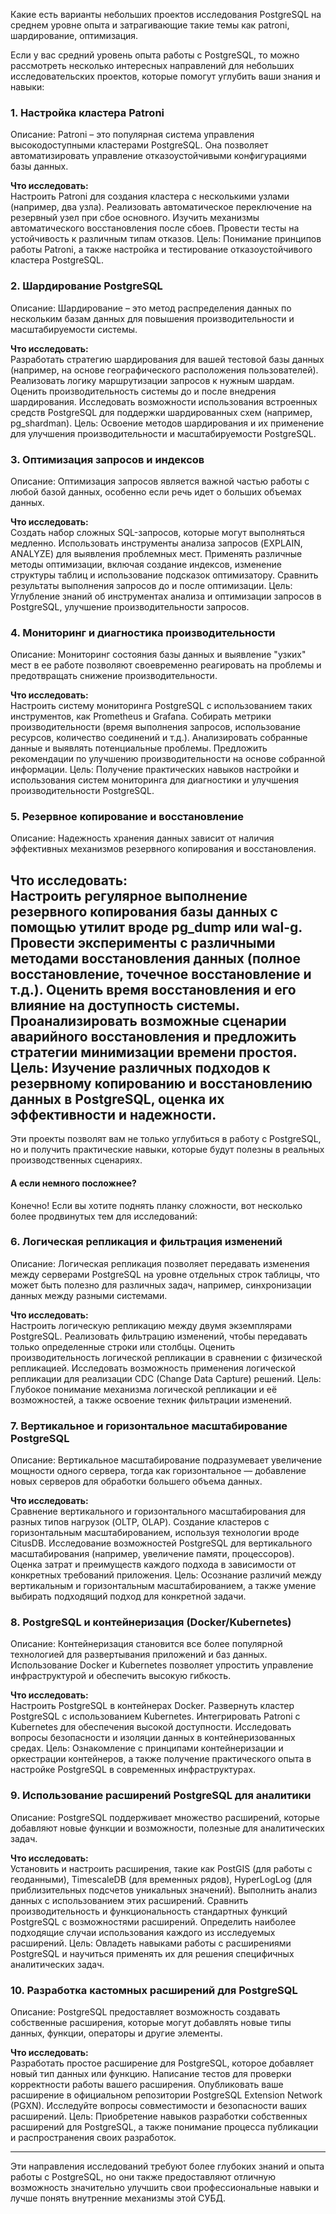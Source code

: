 Какие есть варианты небольших проектов исследования PostgreSQL на среднем уровне опыта и затрагивающие такие темы как patroni, шардирование, оптимизация.

Если у вас средний уровень опыта работы с PostgreSQL, то можно рассмотреть несколько интересных направлений для небольших исследовательских проектов, которые помогут углубить ваши знания и навыки:

### 1. Настройка кластера Patroni
Описание: Patroni – это популярная система управления высокодоступными кластерами PostgreSQL. Она позволяет автоматизировать управление отказоустойчивыми конфигурациями базы данных.

__Что исследовать:__<br>
Настроить Patroni для создания кластера с несколькими узлами (например, два узла).
Реализовать автоматическое переключение на резервный узел при сбое основного.
Изучить механизмы автоматического восстановления после сбоев.
Провести тесты на устойчивость к различным типам отказов.
Цель: Понимание принципов работы Patroni, а также настройка и тестирование отказоустойчивого кластера PostgreSQL.

### 2. Шардирование PostgreSQL
Описание: Шардирование – это метод распределения данных по нескольким базам данных для повышения производительности и масштабируемости системы.

__Что исследовать:__<br>
Разработать стратегию шардирования для вашей тестовой базы данных (например, на основе географического расположения пользователей).
Реализовать логику маршрутизации запросов к нужным шардам.
Оценить производительность системы до и после внедрения шардирования.
Исследовать возможности использования встроенных средств PostgreSQL для поддержки шардированных схем (например, pg_shardman).
Цель: Освоение методов шардирования и их применение для улучшения производительности и масштабируемости PostgreSQL.

### 3. Оптимизация запросов и индексов
Описание: Оптимизация запросов является важной частью работы с любой базой данных, особенно если речь идет о больших объемах данных.

__Что исследовать:__<br>
Создать набор сложных SQL-запросов, которые могут выполняться медленно.
Использовать инструменты анализа запросов (EXPLAIN, ANALYZE) для выявления проблемных мест.
Применять различные методы оптимизации, включая создание индексов, изменение структуры таблиц и использование подсказок оптимизатору.
Сравнить результаты выполнения запросов до и после оптимизации.
Цель: Углубление знаний об инструментах анализа и оптимизации запросов в PostgreSQL, улучшение производительности запросов.

### 4. Мониторинг и диагностика производительности
Описание: Мониторинг состояния базы данных и выявление "узких" мест в ее работе позволяют своевременно реагировать на проблемы и предотвращать снижение производительности.

__Что исследовать:__<br>
Настроить систему мониторинга PostgreSQL с использованием таких инструментов, как Prometheus и Grafana.
Собирать метрики производительности (время выполнения запросов, использование ресурсов, количество соединений и т.д.).
Анализировать собранные данные и выявлять потенциальные проблемы.
Предложить рекомендации по улучшению производительности на основе собранной информации.
Цель: Получение практических навыков настройки и использования систем мониторинга для диагностики и улучшения производительности PostgreSQL.

### 5. Резервное копирование и восстановление
Описание: Надежность хранения данных зависит от наличия эффективных механизмов резервного копирования и восстановления.

__Что исследовать:__<br>
Настроить регулярное выполнение резервного копирования базы данных с помощью утилит вроде pg_dump или wal-g.
Провести эксперименты с различными методами восстановления данных (полное восстановление, точечное восстановление и т.д.).
Оценить время восстановления и его влияние на доступность системы.
Проанализировать возможные сценарии аварийного восстановления и предложить стратегии минимизации времени простоя.
Цель: Изучение различных подходов к резервному копированию и восстановлению данных в PostgreSQL, оценка их эффективности и надежности.
-------
Эти проекты позволят вам не только углубиться в работу с PostgreSQL, но и получить практические навыки, которые будут полезны в реальных производственных сценариях.


#### А если немного посложнее?

Конечно! Если вы хотите поднять планку сложности, вот несколько более продвинутых тем для исследований:

### 6. Логическая репликация и фильтрация изменений
Описание: Логическая репликация позволяет передавать изменения между серверами PostgreSQL на уровне отдельных строк таблицы, что может быть полезно для различных задач, например, синхронизации данных между разными системами.

__Что исследовать:__<br>
Настроить логическую репликацию между двумя экземплярами PostgreSQL.
Реализовать фильтрацию изменений, чтобы передавать только определенные строки или столбцы.
Оценить производительность логической репликации в сравнении с физической репликацией.
Исследовать возможность применения логической репликации для реализации CDC (Change Data Capture) решений.
Цель: Глубокое понимание механизма логической репликации и её возможностей, а также освоение техник фильтрации изменений.

### 7. Вертикальное и горизонтальное масштабирование PostgreSQL
Описание: Вертикальное масштабирование подразумевает увеличение мощности одного сервера, тогда как горизонтальное — добавление новых серверов для обработки большего объема данных.

__Что исследовать:__<br>
Сравнение вертикального и горизонтального масштабирования для разных типов нагрузок (OLTP, OLAP).
Создание кластеров с горизонтальным масштабированием, используя технологии вроде CitusDB.
Исследование возможностей PostgreSQL для вертикального масштабирования (например, увеличение памяти, процессоров).
Оценка затрат и преимуществ каждого подхода в зависимости от конкретных требований приложения.
Цель: Осознание различий между вертикальным и горизонтальным масштабированием, а также умение выбирать подходящий подход для конкретной задачи.

### 8. PostgreSQL и контейнеризация (Docker/Kubernetes)
Описание: Контейнеризация становится все более популярной технологией для развертывания приложений и баз данных. Использование Docker и Kubernetes позволяет упростить управление инфраструктурой и обеспечить высокую гибкость.

__Что исследовать:__<br>
Настроить PostgreSQL в контейнерах Docker.
Развернуть кластер PostgreSQL с использованием Kubernetes.
Интегрировать Patroni с Kubernetes для обеспечения высокой доступности.
Исследовать вопросы безопасности и изоляции данных в контейнеризованных средах.
Цель: Ознакомление с принципами контейнеризации и оркестрации контейнеров, а также получение практического опыта в настройке PostgreSQL в современных инфраструктурах.

### 9. Использование расширений PostgreSQL для аналитики
Описание: PostgreSQL поддерживает множество расширений, которые добавляют новые функции и возможности, полезные для аналитических задач.

__Что исследовать:__<br>
Установить и настроить расширения, такие как PostGIS (для работы с геоданными), TimescaleDB (для временных рядов), HyperLogLog (для приблизительных подсчетов уникальных значений).
Выполнить анализ данных с использованием этих расширений.
Сравнить производительность и функциональность стандартных функций PostgreSQL с возможностями расширений.
Определить наиболее подходящие случаи использования каждого из исследуемых расширений.
Цель: Овладеть навыками работы с расширениями PostgreSQL и научиться применять их для решения специфичных аналитических задач.

### 10. Разработка кастомных расширений для PostgreSQL
Описание: PostgreSQL предоставляет возможность создавать собственные расширения, которые могут добавлять новые типы данных, функции, операторы и другие элементы.

__Что исследовать:__<br>
Разработать простое расширение для PostgreSQL, которое добавляет новый тип данных или функцию.
Написание тестов для проверки корректности работы вашего расширения.
Опубликовать ваше расширение в официальном репозитории PostgreSQL Extension Network (PGXN).
Исследуйте вопросы совместимости и безопасности ваших расширений.
Цель: Приобретение навыков разработки собственных расширений для PostgreSQL, а также понимание процесса публикации и распространения своих разработок.

----------
Эти направления исследований требуют более глубоких знаний и опыта работы с PostgreSQL, но они также предоставляют отличную возможность значительно улучшить свои профессиональные навыки и лучше понять внутренние механизмы этой СУБД.
